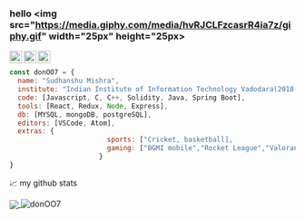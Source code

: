 ### hello <img src="https://media.giphy.com/media/hvRJCLFzcasrR4ia7z/giphy.gif" width="25px" height="25px>    
<a href="https://discordapp.com/users/don007#0642/">
  <img align="left" alt="Sudhanshu's discord" width="22px" src="https://raw.githubusercontent.com/peterthehan/peterthehan/master/assets/discord.svg" />
</a>
<a href="https://twitter.com/Sudhans98891978">
  <img align="left" alt="SudhanshuMishra | Twitter" width="22px" src="https://raw.githubusercontent.com/peterthehan/peterthehan/master/assets/twitter.svg" />
</a>
<a href="https://www.linkedin.com/in/sudhanshu-mishra-34a429166/">
  <img align="left" alt="Abhishek's LinkedIN" width="22px" src="https://raw.githubusercontent.com/peterthehan/peterthehan/master/assets/linkedin.svg" />
</a>
<br>


```javascript
const donOO7 = {
  name: "Sudhanshu Mishra",
  institute: "Indian Institute of Information Technology Vadodara(2018-22)", 
  code: [Javascript, C, C++, Solidity, Java, Spring Boot],
  tools: [React, Redux, Node, Express],
  db: [MYSQL, mongoDB, postgreSQL],
  editors: [VSCode, Atom],
  extras: {
                        sports: ["Cricket, basketball],
                        gaming: ["BGMI mobile","Rocket League","Valorant","CODs","CS-GO","Krunker"],
                      }
}
```





<!-- 
### This is Sudhanshu Mishra 😎, 3rd year undergraduate at IIIT Vadodara 💻...
😃 I am a frontend developer, learning to be a full stack dev ✔. </br> 
🎁 I use Javascript for web and C++ for Competitive Programming. </br> 
🎮 Other than Programming , I like to play PC and mobile games, and Cricket too 🏏 -->
                                                                                                                                                                    
<!-- ![Sudhanshu’s GitHub stats](https://github-readme-stats.vercel.app/api?username=donOO7&theme=synthwave&show_icons=true&count_private=true “Sudhanshu’s GitHub Stats”)
![Top Langs](https://github-readme-stats.vercel.app/api/top-langs/?username=donOO7&theme=synthwave “Sudhanshu’s Top Languages Card”)

<a href=”https://www.linkedin.com/in/sudhanshu-mishra-34a429166/"> ![alt text](https://img.shields.io/badge/-LinkedIn-0e76a8?style=plastic&logo=linkedIn)</a> 
                                                                 
                                                                 
<a href=”https://www.instagram.com/smishra007123/">![alt text](https://img.shields.io/badge/-Instagram-833AB4?style=plastic&logo=Instagram)</a> -->



📈 my github stats


<a href="https://github.com/donOO7">
  <img align="center" src="https://github-readme-stats.vercel.app/api/top-langs/?username=donOO7&title_color=ffffff&text_color=c9cacc&icon_color=2bbc8a&bg_color=1d1f21&langs_count=3" />
</a>

 <img src="https://github-readme-stats.vercel.app/api?username=donOO7&show_icons=true&theme=gotham" alt="donOO7" />


